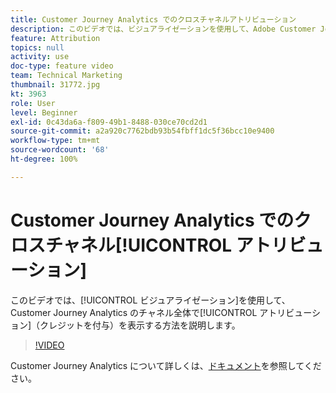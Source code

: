 ```yaml
---
title: Customer Journey Analytics でのクロスチャネルアトリビューション
description: このビデオでは、ビジュアライゼーションを使用して、Adobe Customer Journey Analytics のチャネル全体でアトリビューション（クレジットを付与）を表示する方法を説明します。
feature: Attribution
topics: null
activity: use
doc-type: feature video
team: Technical Marketing
thumbnail: 31772.jpg
kt: 3963
role: User
level: Beginner
exl-id: 0c43da6a-f809-49b1-8488-030ce70cd2d1
source-git-commit: a2a920c7762bdb93b54fbff1dc5f36bcc10e9400
workflow-type: tm+mt
source-wordcount: '68'
ht-degree: 100%

---
```


# Customer Journey Analytics でのクロスチャネル[!UICONTROL アトリビューション]

このビデオでは、[!UICONTROL ビジュアライゼーション]を使用して、Customer Journey Analytics のチャネル全体で[!UICONTROL アトリビューション]（クレジットを付与）を表示する方法を説明します。

>[!VIDEO](https://video.tv.adobe.com/v/31772/?quality=12&learn=on)

Customer Journey Analytics について詳しくは、[ドキュメント](https://experienceleague.adobe.com/docs/analytics-platform/using/cja-landing.html?lang=ja)を参照してください。
